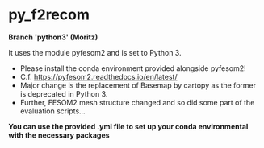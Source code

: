 # py_f2recom

**Branch 'python3' (Moritz)**

It uses the module pyfesom2 and is set to Python 3.
- Please install the conda environment provided alongside pyfesom2! 
- C.f. https://pyfesom2.readthedocs.io/en/latest/
- Major change is the replacement of Basemap by cartopy as the former is deprecated in Python 3.
- Further, FESOM2 mesh structure changed and so did some part of the evaluation scripts...

**You can use the provided .yml file to set up your conda environmental with the necessary packages**
